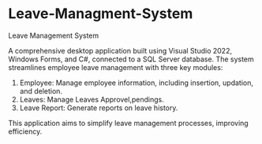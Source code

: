 # Leave-Managment-System
Leave Management System

A comprehensive desktop application built using Visual Studio 2022, Windows Forms, and C#, connected to a SQL Server database. The system streamlines employee leave management with three key modules:

1. Employee: Manage employee information, including insertion, updation, and deletion.
2. Leaves: Manage Leaves Approvel,pendings.
3. Leave Report: Generate reports on leave history.

This application aims to simplify leave management processes, improving efficiency.

